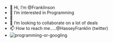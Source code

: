 - 👋 Hi, I’m @Franklinson
- 👀 I’m interested in Programming
- 🌱 
- 💞️ I’m looking to collaborate on a lot of deals
- 📫 How to reach me.....@HasseyFranklin (twitter)
- ![programming-or-googling](https://github.com/Franklinson/Franklinson/assets/64054791/824b8d6c-d6f5-4186-8f04-fbcc1b6a3387)


<!---
Franklinson/Franklinson is a ✨ special ✨ repository because its `README.md` (this file) appears on your GitHub profile.
You can click the Preview link to take a look at your changes.
--->
